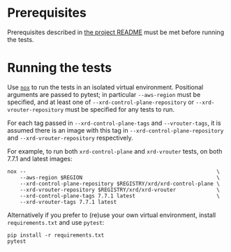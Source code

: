 # Prerequisites

Prerequisites described in [the project README](../README.md) must be met
before running the tests.

# Running the tests

Use [`nox`](https://nox.thea.codes/en/stable/) to run the tests in an isolated
virtual environment.  Positional arguments are passed to pytest; in particular
`--aws-region` must be specified, and at least one of
`--xrd-control-plane-repository` or `--xrd-vrouter-repository` must be
specified for any tests to run.

For each tag passed in `--xrd-control-plane-tags` and `--vrouter-tags`, it is
assumed there is an image with this tag in `--xrd-control-plane-repository` and
`--xrd-vrouter-repository` respectively.

For example, to run both `xrd-control-plane` and `xrd-vrouter` tests, on both
7.7.1 and latest images:

```
nox --                                                             \
    --aws-region $REGION                                           \
    --xrd-control-plane-repository $REGISTRY/xrd/xrd-control-plane \
    --xrd-vrouter-repository $REGISTRY/xrd/xrd-vrouter             \
    --xrd-control-plane-tags 7.7.1 latest                          \
    --xrd-vrouter-tags 7.7.1 latest
```

Alternatively if you prefer to (re)use your own virtual environment, install
`requirements.txt` and use `pytest`:

```
pip install -r requirements.txt
pytest
```
